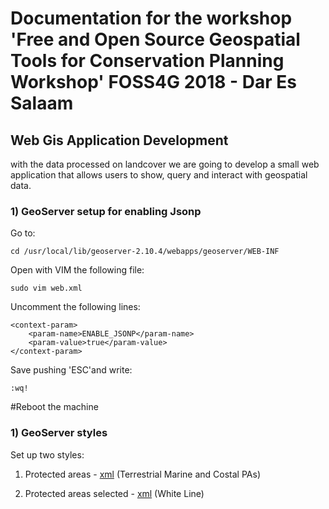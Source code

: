 # Documentation for the workshop 'Free and Open Source Geospatial Tools for Conservation Planning Workshop' FOSS4G 2018 - Dar Es Salaam

## Web Gis Application Development
with the data processed on landcover we are going to develop a small web application that allows users to show, query and interact with geospatial data.

### 1) GeoServer setup for enabling Jsonp

Go to:
```
cd /usr/local/lib/geoserver-2.10.4/webapps/geoserver/WEB-INF
```
Open with VIM the following file:
```
sudo vim web.xml
```
Uncomment the following lines:
```
<context-param>
    <param-name>ENABLE_JSONP</param-name>
    <param-value>true</param-value>
</context-param>
```
Save pushing 'ESC'and write:
```
:wq!
```
#Reboot the machine

### 1) GeoServer styles
Set up two styles:

1) Protected areas - [xml](foss4g/) (Terrestrial Marine and Costal PAs)

2) Protected areas selected - [xml](foss4g/) (White Line)
